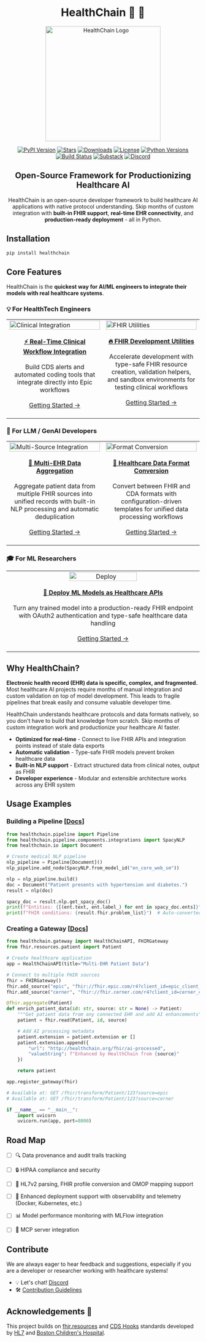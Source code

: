 <div align="center" style="margin-bottom: 1em;">

# HealthChain 💫 🏥

<img src="https://raw.githubusercontent.com/dotimplement/HealthChain/main/docs/assets/images/healthchain_logo.png" alt="HealthChain Logo" width=300></img>

<!-- Project Badges -->
[![PyPI Version][pypi-version-badge]][pypi] [![Stars][stars-badge]][stars] [![Downloads][downloads-badge]][pypistats]
[![License][license-badge]][license] [![Python Versions][python-versions-badge]][pypi] [![Build Status][build-badge]][build]
[![Substack][substack-badge]][substack] [![Discord][discord-badge]][discord]


</div>

<h2 align="center" style="border-bottom: none">Open-Source Framework for Productionizing Healthcare AI</h2>


<div align="center">

HealthChain is an open-source developer framework to build healthcare AI applications with native protocol understanding. Skip months of custom integration with **built-in FHIR support**, **real-time EHR connectivity**, and **production-ready deployment** - all in Python.

</div>

## Installation

```bash
pip install healthchain
```

## Core Features

HealthChain is the **quickest way for AI/ML engineers to integrate their models with real healthcare systems**.


### 💡 For HealthTech Engineers

<table>
  <tr>
    <td width="50%" valign="top">
      <img src="./docs/assets/images/hc-use-cases-clinical-integration.png" alt="Clinical Integration" width=100%>
      <div align="center">
        <br>
        <a href="https://dotimplement.github.io/HealthChain/reference/gateway/cdshooks/"><strong>⚡️ Real-Time Clinical Workflow Integration</strong></a>
        <br><br>
        <div>Build CDS alerts and automated coding tools that integrate directly into Epic workflows</div><br>
        <a href="https://dotimplement.github.io/HealthChain/cookbook/discharge_summarizer/">Getting Started →</a>
        <br><br>
      </div>
    </td>
    <td width="50%" valign="top">
      <img src="./docs/assets/images/openapi_docs.png" alt="FHIR Utilities" width=100%>
      <div align="center">
        <br>
        <a href="https://dotimplement.github.io/HealthChain/reference/utilities/fhir_helpers/"><strong>🔥 FHIR Development Utilities</strong></a>
        <br><br>
        <div>Accelerate development with type-safe FHIR resource creation, validation helpers, and sandbox environments for testing clinical workflows</div><br>
        <a href="https://dotimplement.github.io/HealthChain/reference/utilities/sandbox/">Getting Started →</a>
        <br><br>
      </div>
    </td>
  </tr>
</table>



### 🤖 For LLM / GenAI Developers

<table>
  <tr>
    <td width="50%" valign="top">
      <img src="./docs/assets/images/hc-use-cases-genai-aggregate.png" alt="Multi-Source Integration" width=100%>
      <div align="center">
        <br>
        <a href="https://dotimplement.github.io/HealthChain/reference/gateway/gateway/"><strong>🔌 Multi-EHR Data Aggregation</strong></a>
        <br><br>
        <div>Aggregate patient data from multiple FHIR sources into unified records with built-in NLP processing and automatic deduplication</div><br>
        <a href="https://dotimplement.github.io/HealthChain/cookbook/multi_ehr_aggregation/">Getting Started →</a>
        <br><br>
      </div>
    </td>
    <td width="50%" valign="top">
      <img src="./docs/assets/images/interopengine.png" alt="Format Conversion" width=100%>
      <div align="center">
        <br>
        <a href="https://dotimplement.github.io/HealthChain/reference/interop/interop/"><strong>🔄 Healthcare Data Format Conversion</strong></a>
        <br><br>
        <div>Convert between FHIR and CDA formats with configuration-driven templates for unified data processing workflows</div><br>
        <a href="https://dotimplement.github.io/HealthChain/cookbook/clinical_coding/">Getting Started →</a>
        <br><br>
      </div>
    </td>
  </tr>
</table>

### 🎓 For ML Researchers


<table>
  <tr>
    <td width="50%" valign="top">
    <div align="center">
      <img src="./docs/assets/images/hc-use-cases-ml-deployment.png" alt="Deploy" width=60%>
    </div>
      <div align="center">
        <br>
        <a href="https://dotimplement.github.io/HealthChain/reference/gateway/fhir_gateway/"><strong>🚀 Deploy ML Models as Healthcare APIs</strong></a>
        <br><br>
        <div>Turn any trained model into a production-ready FHIR endpoint with OAuth2 authentication and type-safe healthcare data handling</div><br>
        <a href="https://dotimplement.github.io/HealthChain/cookbook/ml_model_deployment/">Getting Started →</a>
        <br><br>
      </div>
    </td>
</table>


## Why HealthChain?

**Electronic health record (EHR) data is specific, complex, and fragmented.** Most healthcare AI projects require months of manual integration and custom validation on top of model development. This leads to fragile pipelines that break easily and consume valuable developer time.

HealthChain understands healthcare protocols and data formats natively, so you don't have to build that knowledge from scratch. Skip months of custom integration work and productionize your healthcare AI faster.

- **Optimized for real-time** - Connect to live FHIR APIs and integration points instead of stale data exports
- **Automatic validation** - Type-safe FHIR models prevent broken healthcare data
- **Built-in NLP support** - Extract structured data from clinical notes, output as FHIR
- **Developer experience** - Modular and extensible architecture works across any EHR system

## Usage Examples

### Building a Pipeline [[Docs](https://dotimplement.github.io/HealthChain/reference/pipeline/pipeline)]

```python
from healthchain.pipeline import Pipeline
from healthchain.pipeline.components.integrations import SpacyNLP
from healthchain.io import Document

# Create medical NLP pipeline
nlp_pipeline = Pipeline[Document]()
nlp_pipeline.add_node(SpacyNLP.from_model_id("en_core_web_sm"))

nlp = nlp_pipeline.build()
doc = Document("Patient presents with hypertension and diabetes.")
result = nlp(doc)

spacy_doc = result.nlp.get_spacy_doc()
print(f"Entities: {[(ent.text, ent.label_) for ent in spacy_doc.ents]}")
print(f"FHIR conditions: {result.fhir.problem_list}")  # Auto-converted to FHIR Bundle
```

### Creating a Gateway [[Docs](https://dotimplement.github.io/HealthChain/reference/gateway/gateway)]

```python
from healthchain.gateway import HealthChainAPI, FHIRGateway
from fhir.resources.patient import Patient

# Create healthcare application
app = HealthChainAPI(title="Multi-EHR Patient Data")

# Connect to multiple FHIR sources
fhir = FHIRGateway()
fhir.add_source("epic", "fhir://fhir.epic.com/r4?client_id=epic_client_id")
fhir.add_source("cerner", "fhir://fhir.cerner.com/r4?client_id=cerner_client_id")

@fhir.aggregate(Patient)
def enrich_patient_data(id: str, source: str = None) -> Patient:
    """Get patient data from any connected EHR and add AI enhancements"""
    patient = fhir.read(Patient, id, source)

    # Add AI processing metadata
    patient.extension = patient.extension or []
    patient.extension.append({
        "url": "http://healthchain.org/fhir/ai-processed",
        "valueString": f"Enhanced by HealthChain from {source}"
    })

    return patient

app.register_gateway(fhir)

# Available at: GET /fhir/transform/Patient/123?source=epic
# Available at: GET /fhir/transform/Patient/123?source=cerner

if __name__ == "__main__":
    import uvicorn
    uvicorn.run(app, port=8000)
```

## Road Map

- [ ] 🔍 Data provenance and audit trails tracking
- [ ] 🔒 HIPAA compliance and security
- [ ] 🔄 HL7v2 parsing, FHIR profile conversion and OMOP mapping support
- [ ] 🚀 Enhanced deployment support with observability and telemetry (Docker, Kubernetes, etc.)
- [ ] 📊 Model performance monitoring with MLFlow integration
- [ ] 🤖 MCP server integration


## Contribute
We are always eager to hear feedback and suggestions, especially if you are a developer or researcher working with healthcare systems!
- 💡 Let's chat! [Discord](https://discord.gg/UQC6uAepUz)
- 🛠️ [Contribution Guidelines](CONTRIBUTING.md)


## Acknowledgements 🤗
This project builds on [fhir.resources](https://github.com/nazrulworld/fhir.resources) and [CDS Hooks](https://cds-hooks.org/) standards developed by [HL7](https://www.hl7.org/) and [Boston Children's Hospital](https://www.childrenshospital.org/).


<!-- Badge Links -->
[pypi-version-badge]: https://img.shields.io/pypi/v/healthchain?logo=python&logoColor=white&style=flat-square&color=%23e59875
[downloads-badge]: https://img.shields.io/pepy/dt/healthchain?style=flat-square&color=%2379a8a9
[stars-badge]: https://img.shields.io/github/stars/dotimplement/HealthChain?style=flat-square&logo=github&color=BD932F&logoColor=white
[license-badge]: https://img.shields.io/github/license/dotimplement/HealthChain?style=flat-square&color=%23e59875
[python-versions-badge]: https://img.shields.io/pypi/pyversions/healthchain?style=flat-square&color=%23eeeeee
[build-badge]: https://img.shields.io/github/actions/workflow/status/dotimplement/healthchain/ci.yml?branch=main&style=flat-square&color=%2379a8a9
[discord-badge]: https://img.shields.io/badge/chat-%235965f2?style=flat-square&logo=discord&logoColor=white
[substack-badge]: https://img.shields.io/badge/Cool_Things_In_HealthTech-%23c094ff?style=flat-square&logo=substack&logoColor=white

[pypi]: https://pypi.org/project/healthchain/
[pypistats]: https://pepy.tech/project/healthchain
[stars]: https://github.com/dotimplement/HealthChain/stargazers
[license]: https://github.com/dotimplement/HealthChain/blob/main/LICENSE
[build]: https://github.com/dotimplement/HealthChain/actions?query=branch%3Amain
[discord]: https://discord.gg/UQC6uAepUz
[substack]: https://jenniferjiangkells.substack.com/
